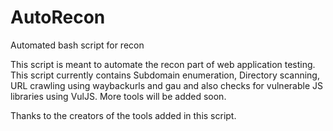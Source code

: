 # AutoRecon

                                                                                                                     
Automated bash script for recon

This script is meant to automate the recon part of web application testing. This script currently contains Subdomain enumeration, Directory scanning, URL crawling using waybackurls and gau and also checks for vulnerable JS libraries using VulJS. More tools will be added soon.

Thanks to the creators of the tools added in this script.
